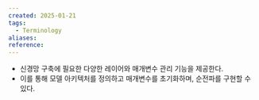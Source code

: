 ```yaml
---
created: 2025-01-21
tags:
  - Terminology
aliases: 
reference:
---
```

- 신경망 구축에 필요한 다양한 레이어와 매개변수 관리 기능을 제공한다.
- 이를 통해 모델 아키텍처를 정의하고 매개변수를 초기화하며, 순전파를 구현할 수 있다.